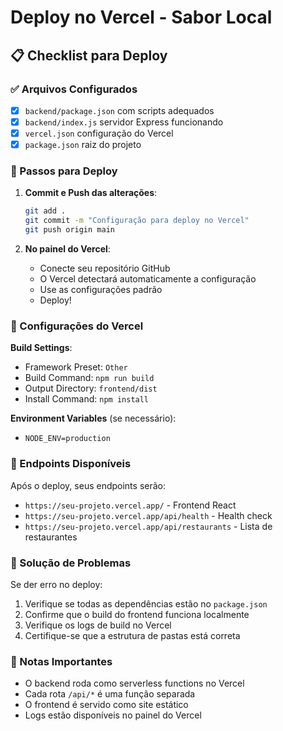 # Deploy no Vercel - Sabor Local

## 📋 Checklist para Deploy

### ✅ Arquivos Configurados
- [x] `backend/package.json` com scripts adequados
- [x] `backend/index.js` servidor Express funcionando
- [x] `vercel.json` configuração do Vercel
- [x] `package.json` raiz do projeto

### 🚀 Passos para Deploy

1. **Commit e Push das alterações**:
   ```bash
   git add .
   git commit -m "Configuração para deploy no Vercel"
   git push origin main
   ```

2. **No painel do Vercel**:
   - Conecte seu repositório GitHub
   - O Vercel detectará automaticamente a configuração
   - Use as configurações padrão
   - Deploy!

### 🔧 Configurações do Vercel

**Build Settings**:
- Framework Preset: `Other`
- Build Command: `npm run build`
- Output Directory: `frontend/dist`
- Install Command: `npm install`

**Environment Variables** (se necessário):
- `NODE_ENV=production`

### 📡 Endpoints Disponíveis

Após o deploy, seus endpoints serão:
- `https://seu-projeto.vercel.app/` - Frontend React
- `https://seu-projeto.vercel.app/api/health` - Health check
- `https://seu-projeto.vercel.app/api/restaurants` - Lista de restaurantes

### 🐛 Solução de Problemas

Se der erro no deploy:
1. Verifique se todas as dependências estão no `package.json`
2. Confirme que o build do frontend funciona localmente
3. Verifique os logs de build no Vercel
4. Certifique-se que a estrutura de pastas está correta

### 📝 Notas Importantes

- O backend roda como serverless functions no Vercel
- Cada rota `/api/*` é uma função separada
- O frontend é servido como site estático
- Logs estão disponíveis no painel do Vercel
